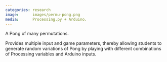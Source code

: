 ```yaml
---
categories: research
image:      images/permu-pong.png
media:      Processing.py + Arduino.
---
```


A Pong of many permutations.

Provides multiple input and game parameters, thereby allowing students to
generate random variations of Pong by playing with different combinations of
Processing variables and Arduino inputs.
